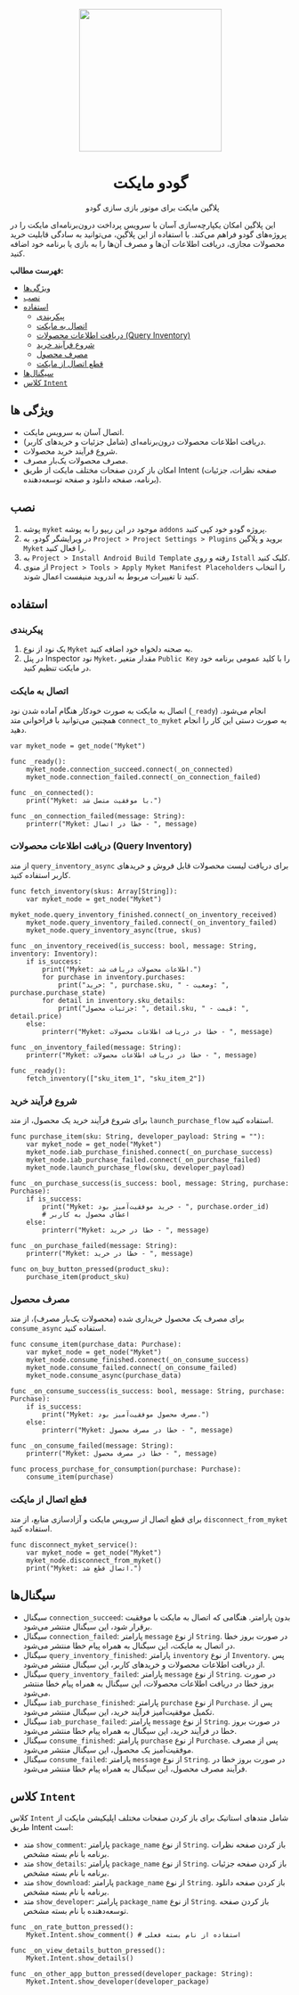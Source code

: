 <p align="center"> <img src="https://myket.ir/core/images/logo/icon.svg" width="256" height="256"> </p>

<h1 align="center"> گودو مایکت </h1>

<p align="center">  پلاگین مایکت برای موتور بازی سازی گودو </p>

این پلاگین امکان یکپارچه‌سازی آسان با سرویس پرداخت درون‌برنامه‌ای مایکت را در پروژه‌های گودو فراهم می‌کند. با استفاده از این پلاگین، می‌توانید به سادگی قابلیت خرید محصولات مجازی، دریافت اطلاعات آن‌ها و مصرف آن‌ها را به بازی یا برنامه خود اضافه کنید.

**فهرست مطالب:**

* [ویژگی‌ها](#ویژگی-ها)
* [نصب](#نصب)
* [استفاده](#استفاده)
    * [پیکربندی](#پیکربندی)
    * [اتصال به مایکت](#اتصال-به-مایکت)
    * [دریافت اطلاعات محصولات (Query Inventory)](#دریافت-اطلاعات-محصولات-query-inventory)
    * [شروع فرآیند خرید](#شروع-فرآیند-خرید)
    * [مصرف محصول](#مصرف-محصول)
    * [قطع اتصال از مایکت](#قطع-اتصال-از-مایکت)
* [سیگنال‌ها](#سیگنال‌ها)
* [کلاس `Intent`](#کلاس-intent)

## ویژگی ها

* اتصال آسان به سرویس مایکت.
* دریافت اطلاعات محصولات درون‌برنامه‌ای (شامل جزئیات و خریدهای کاربر).
* شروع فرآیند خرید محصولات.
* مصرف محصولات یک‌بار مصرف.
* امکان باز کردن صفحات مختلف مایکت از طریق Intent (صفحه نظرات، جزئیات برنامه، صفحه دانلود و صفحه توسعه‌دهنده).

## نصب

1.  پوشه `myket` موجود در این ریپو را به پوشه `addons` پروژه گودو خود کپی کنید.
2.  در ویرایشگر گودو، به `Project > Project Settings > Plugins` بروید و پلاگین `Myket` را فعال کنید.
3.  به `Project > Install Android Build Template` رفته و روی `Istall` کلیک کنید.
4.  از منوی `Project > Tools > Apply Myket Manifest Placeholders` را انتخاب کنید تا تغییرات مربوط به اندروید منیفست اعمال شوند.

## استفاده

### پیکربندی

1.  یک نود از نوع `Myket` به صحنه دلخواه خود اضافه کنید.
2.  در پنل Inspector نود `Myket`، مقدار متغیر `Public Key` را با کلید عمومی برنامه خود در مایکت تنظیم کنید.

### اتصال به مایکت

اتصال به مایکت به صورت خودکار هنگام آماده شدن نود (`_ready`) انجام می‌شود. همچنین می‌توانید با فراخوانی متد `connect_to_myket` به صورت دستی این کار را انجام دهید.

```gdscript
var myket_node = get_node("Myket")

func _ready():
	myket_node.connection_succeed.connect(_on_connected)
	myket_node.connection_failed.connect(_on_connection_failed)

func _on_connected():
	print("Myket: با موفقیت متصل شد.")

func _on_connection_failed(message: String):
	printerr("Myket: خطا در اتصال - ", message)
```

### دریافت اطلاعات محصولات (Query Inventory)

از متد `query_inventory_async` برای دریافت لیست محصولات قابل فروش و خریدهای کاربر استفاده کنید.

```gdscript
func fetch_inventory(skus: Array[String]):
	var myket_node = get_node("Myket")
	myket_node.query_inventory_finished.connect(_on_inventory_received)
	myket_node.query_inventory_failed.connect(_on_inventory_failed)
	myket_node.query_inventory_async(true, skus)

func _on_inventory_received(is_success: bool, message: String, inventory: Inventory):
	if is_success:
		print("Myket: اطلاعات محصولات دریافت شد.")
		for purchase in inventory.purchases:
			print("خرید: ", purchase.sku, " - وضعیت: ", purchase.purchase_state)
		for detail in inventory.sku_details:
			print("جزئیات محصول: ", detail.sku, " - قیمت: ", detail.price)
	else:
		printerr("Myket: خطا در دریافت اطلاعات محصولات - ", message)

func _on_inventory_failed(message: String):
	printerr("Myket: خطا در دریافت اطلاعات محصولات - ", message)

func _ready():
	fetch_inventory(["sku_item_1", "sku_item_2"])
```

### شروع فرآیند خرید

برای شروع فرآیند خرید یک محصول، از متد `launch_purchase_flow` استفاده کنید.

```gdscript
func purchase_item(sku: String, developer_payload: String = ""):
	var myket_node = get_node("Myket")
	myket_node.iab_purchase_finished.connect(_on_purchase_success)
	myket_node.iab_purchase_failed.connect(_on_purchase_failed)
	myket_node.launch_purchase_flow(sku, developer_payload)

func _on_purchase_success(is_success: bool, message: String, purchase: Purchase):
	if is_success:
		print("Myket: خرید موفقیت‌آمیز بود - ", purchase.order_id)
		# اعطای محصول به کاربر
	else:
		printerr("Myket: خطا در خرید - ", message)

func _on_purchase_failed(message: String):
	printerr("Myket: خطا در خرید - ", message)

func on_buy_button_pressed(product_sku):
	purchase_item(product_sku)
```

### مصرف محصول

برای مصرف یک محصول خریداری شده (محصولات یک‌بار مصرف)، از متد `consume_async` استفاده کنید.

```gdscript
func consume_item(purchase_data: Purchase):
	var myket_node = get_node("Myket")
	myket_node.consume_finished.connect(_on_consume_success)
	myket_node.consume_failed.connect(_on_consume_failed)
	myket_node.consume_async(purchase_data)

func _on_consume_success(is_success: bool, message: String, purchase: Purchase):
	if is_success:
		print("Myket: مصرف محصول موفقیت‌آمیز بود.")
	else:
		printerr("Myket: خطا در مصرف محصول - ", message)

func _on_consume_failed(message: String):
	printerr("Myket: خطا در مصرف محصول - ", message)

func process_purchase_for_consumption(purchase: Purchase):
	consume_item(purchase)
```

### قطع اتصال از مایکت

برای قطع اتصال از سرویس مایکت و آزادسازی منابع، از متد `disconnect_from_myket` استفاده کنید.

```gdscript
func disconnect_myket_service():
	var myket_node = get_node("Myket")
	myket_node.disconnect_from_myket()
	print("Myket: اتصال قطع شد.")
```

## سیگنال‌ها

* سیگنال `connection_succeed`: بدون پارامتر. هنگامی که اتصال به مایکت با موفقیت برقرار شود، این سیگنال منتشر می‌شود.
* سیگنال `connection_failed`: پارامتر `message` از نوع `String`. در صورت بروز خطا در اتصال به مایکت، این سیگنال به همراه پیام خطا منتشر می‌شود.
* سیگنال `query_inventory_finished`: پارامتر `inventory` از نوع `Inventory`. پس از دریافت اطلاعات محصولات و خریدهای کاربر، این سیگنال منتشر می‌شود.
* سیگنال `query_inventory_failed`: پارامتر `message` از نوع `String`. در صورت بروز خطا در دریافت اطلاعات محصولات، این سیگنال به همراه پیام خطا منتشر می‌شود.
* سیگنال `iab_purchase_finished`: پارامتر `purchase` از نوع `Purchase`. پس از تکمیل موفقیت‌آمیز فرآیند خرید، این سیگنال منتشر می‌شود.
* سیگنال `iab_purchase_failed`: پارامتر `message` از نوع `String`. در صورت بروز خطا در فرآیند خرید، این سیگنال به همراه پیام خطا منتشر می‌شود.
* سیگنال `consume_finished`: پارامتر `purchase` از نوع `Purchase`. پس از مصرف موفقیت‌آمیز یک محصول، این سیگنال منتشر می‌شود.
* سیگنال `consume_failed`: پارامتر `message` از نوع `String`. در صورت بروز خطا در فرآیند مصرف محصول، این سیگنال به همراه پیام خطا منتشر می‌شود.

## کلاس `Intent`

کلاس `Intent` شامل متدهای استاتیک برای باز کردن صفحات مختلف اپلیکیشن مایکت از طریق Intent است:

* متد `show_comment`: پارامتر `package_name` از نوع `String`. باز کردن صفحه نظرات برنامه با نام بسته مشخص.
* متد `show_details`: پارامتر `package_name` از نوع `String`. باز کردن صفحه جزئیات برنامه با نام بسته مشخص.
* متد `show_download`: پارامتر `package_name` از نوع `String`. باز کردن صفحه دانلود برنامه با نام بسته مشخص.
* متد `show_developer`: پارامتر `package_name` از نوع `String`. باز کردن صفحه توسعه‌دهنده با نام بسته مشخص.

```gdscript
func _on_rate_button_pressed():
	Myket.Intent.show_comment() # استفاده از نام بسته فعلی

func _on_view_details_button_pressed():
	Myket.Intent.show_details()

func _on_other_app_button_pressed(developer_package: String):
	Myket.Intent.show_developer(developer_package)
```

